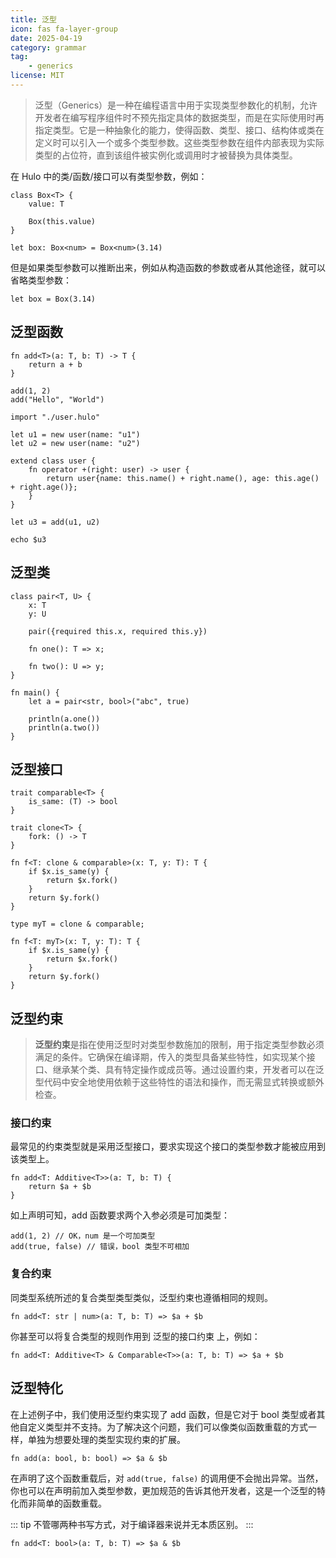 ```yaml
---
title: 泛型
icon: fas fa-layer-group
date: 2025-04-19
category: grammar
tag: 
    - generics
license: MIT
---
```


> 泛型（Generics）是一种在编程语言中用于实现类型参数化的机制，允许开发者在编写程序组件时不预先指定具体的数据类型，而是在实际使用时再指定类型。它是一种抽象化的能力，使得函数、类型、接口、结构体或类在定义时可以引入一个或多个类型参数。这些类型参数在组件内部表现为实际类型的占位符，直到该组件被实例化或调用时才被替换为具体类型。

在 Hulo 中的类/函数/接口可以有类型参数，例如：
```hulo :no-line-numbers
class Box<T> {
    value: T

    Box(this.value)
}

let box: Box<num> = Box<num>(3.14)
```
但是如果类型参数可以推断出来，例如从构造函数的参数或者从其他途径，就可以省略类型参数：
```hulo :no-line-numbers
let box = Box(3.14)
```

## 泛型函数

```hulo
fn add<T>(a: T, b: T) -> T {
    return a + b
}

add(1, 2)
add("Hello", "World")

import "./user.hulo"

let u1 = new user(name: "u1")
let u2 = new user(name: "u2")

extend class user {
    fn operator +(right: user) -> user {
        return user{name: this.name() + right.name(), age: this.age() + right.age()};
    }
}

let u3 = add(u1, u2)

echo $u3
```

## 泛型类
```hulo
class pair<T, U> {
    x: T
    y: U

    pair({required this.x, required this.y})

    fn one(): T => x;

    fn two(): U => y;
}

fn main() {
    let a = pair<str, bool>("abc", true)

    println(a.one())
    println(a.two())
}
```

## 泛型接口
```hulo
trait comparable<T> {
    is_same: (T) -> bool
}

trait clone<T> {
    fork: () -> T
}

fn f<T: clone & comparable>(x: T, y: T): T {
    if $x.is_same(y) {
        return $x.fork()
    }
    return $y.fork()
}

type myT = clone & comparable;

fn f<T: myT>(x: T, y: T): T {
    if $x.is_same(y) {
        return $x.fork()
    }
    return $y.fork()
}
```

## 泛型约束

> **泛型约束**是指在使用泛型时对类型参数施加的限制，用于指定类型参数必须满足的条件。它确保在编译期，传入的类型具备某些特性，如实现某个接口、继承某个类、具有特定操作或成员等。通过设置约束，开发者可以在泛型代码中安全地使用依赖于这些特性的语法和操作，而无需显式转换或额外检查。

### 接口约束

最常见的约束类型就是采用泛型接口，要求实现这个接口的类型参数才能被应用到该类型上。
```hulo :no-line-numbers
fn add<T: Additive<T>>(a: T, b: T) {
    return $a + $b
}
```

如上声明可知，add 函数要求两个入参必须是可加类型：
```hulo :no-line-numbers
add(1, 2) // OK，num 是一个可加类型
add(true, false) // 错误，bool 类型不可相加
```

### 复合约束
同类型系统所述的复合类型类型类似，泛型约束也遵循相同的规则。
```hulo :no-line-numbers
fn add<T: str | num>(a: T, b: T) => $a + $b
```

你甚至可以将复合类型的规则作用到 泛型的接口约束 上，例如：
```hulo :no-line-numbers
fn add<T: Additive<T> & Comparable<T>>(a: T, b: T) => $a + $b
```

## 泛型特化

在上述例子中，我们使用泛型约束实现了 add 函数，但是它对于 bool 类型或者其他自定义类型并不支持。为了解决这个问题，我们可以像类似函数重载的方式一样，单独为想要处理的类型实现约束的扩展。

```hulo :no-line-numbers
fn add(a: bool, b: bool) => $a & $b
```
在声明了这个函数重载后，对 `add(true, false)` 的调用便不会抛出异常。当然，你也可以在声明前加入类型参数，更加规范的告诉其他开发者，这是一个泛型的特化而非简单的函数重载。

::: tip
不管哪两种书写方式，对于编译器来说并无本质区别。
:::

```hulo :no-line-numbers
fn add<T: bool>(a: T, b: T) => $a & $b
```